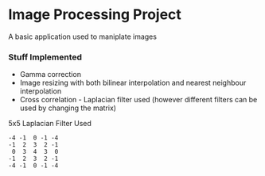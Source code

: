 # Image Processing Project

A basic application used to maniplate images  

### Stuff Implemented
- Gamma correction
- Image resizing with both bilinear interpolation and nearest neighbour interpolation
- Cross correlation - Laplacian filter used (however different filters can be used by changing the matrix)

5x5 Laplacian Filter Used
```
-4 -1  0 -1 -4
-1  2  3  2 -1
 0  3  4  3  0
-1  2  3  2 -1
-4 -1  0 -1 -4
```
